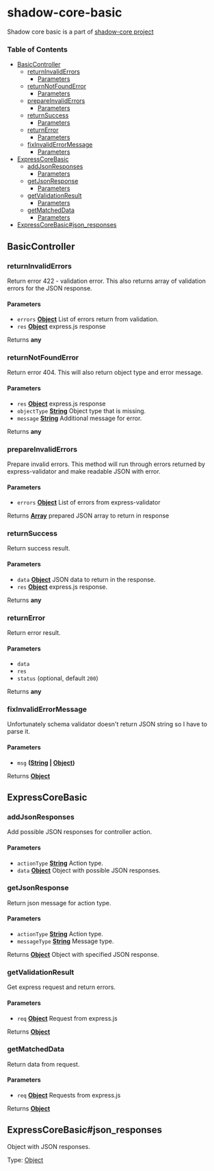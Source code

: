 # shadow-core-basic

Shadow core basic is a part of [shadow-core project](https://github.com/user/repo/blob/branch/other_file.md)

<!-- Generated by documentation.js. Update this documentation by updating the source code. -->

### Table of Contents

-   [BasicController][1]
    -   [returnInvalidErrors][2]
        -   [Parameters][3]
    -   [returnNotFoundError][4]
        -   [Parameters][5]
    -   [prepareInvalidErrors][6]
        -   [Parameters][7]
    -   [returnSuccess][8]
        -   [Parameters][9]
    -   [returnError][10]
        -   [Parameters][11]
    -   [fixInvalidErrorMessage][12]
        -   [Parameters][13]
-   [ExpressCoreBasic][14]
    -   [addJsonResponses][15]
        -   [Parameters][16]
    -   [getJsonResponse][17]
        -   [Parameters][18]
    -   [getValidationResult][19]
        -   [Parameters][20]
    -   [getMatchedData][21]
        -   [Parameters][22]
-   [ExpressCoreBasic#json_responses][23]

## BasicController

### returnInvalidErrors

Return error 422 - validation error.
This also returns array of validation errors for the JSON response.

#### Parameters

-   `errors` **[Object][24]** List of errors return from validation.
-   `res` **[Object][24]** express.js response

Returns **any** 

### returnNotFoundError

Return error 404. This will also return object type and error message.

#### Parameters

-   `res` **[Object][24]** express.js response
-   `objectType` **[String][25]** Object type that is missing.
-   `message` **[String][25]** Additional message for error.

Returns **any** 

### prepareInvalidErrors

Prepare invalid errors.
This method will run through errors returned by express-validator and make
readable JSON with error.

#### Parameters

-   `errors` **[Object][24]** List of errors from express-validator

Returns **[Array][26]** prepared JSON array to return in response

### returnSuccess

Return success result.

#### Parameters

-   `data` **[Object][24]** JSON data to return in the response.
-   `res` **[Object][24]** express.js response.

Returns **any** 

### returnError

Return error result.

#### Parameters

-   `data`  
-   `res`  
-   `status`   (optional, default `200`)

Returns **any** 

### fixInvalidErrorMessage

Unfortunately schema validator doesn't return JSON string so I have to parse it.

#### Parameters

-   `msg` **([String][25] \| [Object][24])** 

Returns **[Object][24]** 

## ExpressCoreBasic

### addJsonResponses

Add possible JSON responses for controller action.

#### Parameters

-   `actionType` **[String][25]** Action type.
-   `data` **[Object][24]** Object with possible JSON responses.

### getJsonResponse

Return json message for action type.

#### Parameters

-   `actionType` **[String][25]** Action type.
-   `messageType` **[String][25]** Message type.

Returns **[Object][24]** Object with specified JSON response.

### getValidationResult

Get express request and return errors.

#### Parameters

-   `req` **[Object][24]** Request from express.js

Returns **[Object][24]** 

### getMatchedData

Return data from request.

#### Parameters

-   `req` **[Object][24]** Requests from express.js

Returns **[Object][24]** 

## ExpressCoreBasic#json_responses

Object with JSON responses.

Type: [Object][24]

[1]: #basiccontroller

[2]: #returninvaliderrors

[3]: #parameters

[4]: #returnnotfounderror

[5]: #parameters-1

[6]: #prepareinvaliderrors

[7]: #parameters-2

[8]: #returnsuccess

[9]: #parameters-3

[10]: #returnerror

[11]: #parameters-4

[12]: #fixinvaliderrormessage

[13]: #parameters-5

[14]: #expresscorebasic

[15]: #addjsonresponses

[16]: #parameters-6

[17]: #getjsonresponse

[18]: #parameters-7

[19]: #getvalidationresult

[20]: #parameters-8

[21]: #getmatcheddata

[22]: #parameters-9

[23]: #expresscorebasicjson_responses

[24]: https://developer.mozilla.org/docs/Web/JavaScript/Reference/Global_Objects/Object

[25]: https://developer.mozilla.org/docs/Web/JavaScript/Reference/Global_Objects/String

[26]: https://developer.mozilla.org/docs/Web/JavaScript/Reference/Global_Objects/Array

